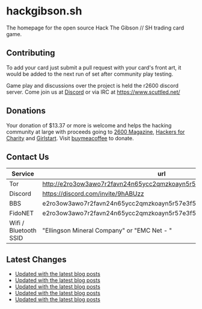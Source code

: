 # hackgibson.sh
The homepage for the open source Hack The Gibson // SH trading card game.


## Contributing

To add your card just submit a pull request with your card's front art, it would be added to the next run of set after community play testing.

Game play and discussions over the project is held the r2600 discord server. Come join us at [Discord](https://discord.com/invite/9hABUzz) or via IRC at https://www.scuttled.net/


## Donations

Your donation of $13.37 or more is welcome and helps the hacking community at large with proceeds going to [2600 Magazine](https://2600.com/), [Hackers for Charity](https://hackersforcharity.org) and [Girlstart](https://girlstart.org).  Visit [buymeacoffee](https://www.buymeacoffee.com/hackgibson.sh) to donate.


## Contact Us

Service | url
-|-
Tor | http://e2ro3ow3awo7r2favn24n65ycc2qmzkoayn5r57e3f56nvjwdcgg32ad.onion
Discord | https://discord.com/invite/9hABUzz
BBS | e2ro3ow3awo7r2favn24n65ycc2qmzkoayn5r57e3f56nvjwdcgg32ad.onion:23
FidoNET | e2ro3ow3awo7r2favn24n65ycc2qmzkoayn5r57e3f56nvjwdcgg32ad.onion:24554
Wifi / Bluetooth SSID | "Ellingson Mineral Company" or "EMC Net - <fidonet address>"

## Latest Changes
<!-- BLOG-POST-LIST:START -->
- [Updated with the latest blog posts](https://github.com/DFW2600/hackgibson.sh/commit/03b74914142d5efe75c13850b1137bbddae466c4)
- [Updated with the latest blog posts](https://github.com/DFW2600/hackgibson.sh/commit/f8f3c2ab9338ce9ad3ee054843ed515d53c6b4c7)
- [Updated with the latest blog posts](https://github.com/DFW2600/hackgibson.sh/commit/f6843c8d9da4acffcc7db03ceb3dfbc76c7a74ea)
- [Updated with the latest blog posts](https://github.com/DFW2600/hackgibson.sh/commit/196fd75f6129ecb3909ba2f8594dbefcf93558a8)
- [Updated with the latest blog posts](https://github.com/DFW2600/hackgibson.sh/commit/3704f1e8b19c30abc615d83ee52953d59bbe37a3)
<!-- BLOG-POST-LIST:END -->
